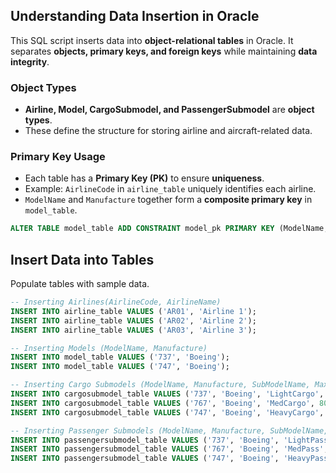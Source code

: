 ## Understanding Data Insertion in Oracle

This SQL script inserts data into **object-relational tables** in Oracle. It separates **objects, primary keys, and foreign keys** while maintaining **data integrity**.

### **Object Types**
- **Airline, Model, CargoSubmodel, and PassengerSubmodel** are **object types**.
- These define the structure for storing airline and aircraft-related data.

### **Primary Key Usage**
- Each table has a **Primary Key (PK)** to ensure **uniqueness**.
- Example: `AirlineCode` in `airline_table` uniquely identifies each airline.
- `ModelName` and `Manufacture` together form a **composite primary key** in `model_table`.

```sql
ALTER TABLE model_table ADD CONSTRAINT model_pk PRIMARY KEY (ModelName, Manufacture);
```

## Insert Data into Tables
Populate tables with sample data.

```sql
-- Inserting Airlines(AirlineCode, AirlineName)
INSERT INTO airline_table VALUES ('AR01', 'Airline 1');
INSERT INTO airline_table VALUES ('AR02', 'Airline 2');
INSERT INTO airline_table VALUES ('AR03', 'Airline 3');

-- Inserting Models (ModelName, Manufacture)
INSERT INTO model_table VALUES ('737', 'Boeing');
INSERT INTO model_table VALUES ('747', 'Boeing');

-- Inserting Cargo Submodels (ModelName, Manufacture, SubModelName, MaxTakeOffWeight, CruisingRange, WingSpan, Height, MaxCargoWeight)
INSERT INTO cargosubmodel_table VALUES ('737', 'Boeing', 'LightCargo', 5000, 500, 75, 40, 4200);
INSERT INTO cargosubmodel_table VALUES ('767', 'Boeing', 'MedCargo', 8000, 500, 75, 40, 7200);
INSERT INTO cargosubmodel_table VALUES ('747', 'Boeing', 'HeavyCargo', 11000, 500, 75, 40, 10200);

-- Inserting Passenger Submodels (ModelName, Manufacture, SubModelName, MaxTakeOffWeight, CruisingRange, WingSpan, Height, MaxNoOfPassengers)
INSERT INTO passengersubmodel_table VALUES ('737', 'Boeing', 'LightPass', 5000, 500, 75, 40, 200);
INSERT INTO passengersubmodel_table VALUES ('767', 'Boeing', 'MedPass', 8000, 500, 75, 40, 350);
INSERT INTO passengersubmodel_table VALUES ('747', 'Boeing', 'HeavyPass', 11000, 500, 75, 40, 700);


```
